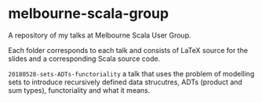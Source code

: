 # melbourne-scala-group
A repository of my talks at Melbourne Scala User Group. 

Each folder corresponds to each talk and consists of LaTeX source for the slides and a corresponding Scala source code.

`20180528-sets-ADTs-functoriality` a talk that uses the problem of modelling sets to introduce recursively defined data strucutres, ADTs (product and sum types), functoriality and what it means.
